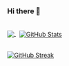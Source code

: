 ### Hi there 👋
<br>

<a href="https://github.com/brandutchmen">
  <img align="center" src="https://github-readme-stats.vercel.app/api/top-langs/?username=brandutchmen&layout=compact&hide=Processing,Less,SCSS,Dockerfile,HTML,CSS,Blade&langs_count=8&theme=transparent" />
</a>
&nbsp;
<a href="https://github.com/brandutchmen">
  <img align="center" src="https://github-readme-stats.vercel.app/api?username=brandutchmen&hide=contribs&show_icons=true&count_private=true&show_icons=true&line_height=29&hide_rank=true&include_all_commits=true&theme=transparent" alt="GitHub Stats" />
</a>



<br>
<br>

[![GitHub Streak](https://streak-stats.demolab.com?user=Brandutchmen&theme=vue-dark&hide_border=true)](https://git.io/streak-stats)
